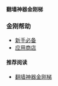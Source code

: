 #### 翻墙神器金刚梯
### 金刚帮助
- [新手必备](https://a2zitpro.github.io/web/greenhandtools)
- [应用商店](https://a2zitpro.github.io/web/appstores_b)
 

#### 推荐阅读
- [翻墙神器金刚梯](https://a2zitpro.github.io/web/dlb)

